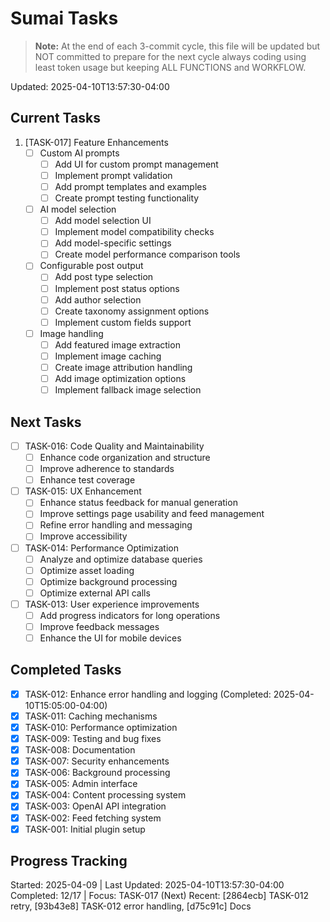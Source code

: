 # Sumai Tasks

> **Note:** At the end of each 3-commit cycle, this file will be updated but NOT committed to prepare for the next cycle always coding using least token usage but keeping ALL FUNCTIONS and WORKFLOW.

Updated: 2025-04-10T13:57:30-04:00

## Current Tasks
1. [TASK-017] Feature Enhancements
   - [ ] Custom AI prompts
     - [ ] Add UI for custom prompt management
     - [ ] Implement prompt validation
     - [ ] Add prompt templates and examples
     - [ ] Create prompt testing functionality
   - [ ] AI model selection
     - [ ] Add model selection UI
     - [ ] Implement model compatibility checks
     - [ ] Add model-specific settings
     - [ ] Create model performance comparison tools
   - [ ] Configurable post output
     - [ ] Add post type selection
     - [ ] Implement post status options
     - [ ] Add author selection
     - [ ] Create taxonomy assignment options
     - [ ] Implement custom fields support
   - [ ] Image handling
     - [ ] Add featured image extraction
     - [ ] Implement image caching
     - [ ] Create image attribution handling
     - [ ] Add image optimization options
     - [ ] Implement fallback image selection

## Next Tasks
- [ ] TASK-016: Code Quality and Maintainability
   - [ ] Enhance code organization and structure
   - [ ] Improve adherence to standards
   - [ ] Enhance test coverage
- [ ] TASK-015: UX Enhancement
   - [ ] Enhance status feedback for manual generation
   - [ ] Improve settings page usability and feed management
   - [ ] Refine error handling and messaging
   - [ ] Improve accessibility
- [ ] TASK-014: Performance Optimization
   - [ ] Analyze and optimize database queries
   - [ ] Optimize asset loading
   - [ ] Optimize background processing
   - [ ] Optimize external API calls
- [ ] TASK-013: User experience improvements
   - [ ] Add progress indicators for long operations
   - [ ] Improve feedback messages
   - [ ] Enhance the UI for mobile devices

## Completed Tasks
- [x] TASK-012: Enhance error handling and logging (Completed: 2025-04-10T15:05:00-04:00)
- [x] TASK-011: Caching mechanisms
- [x] TASK-010: Performance optimization
- [x] TASK-009: Testing and bug fixes
- [x] TASK-008: Documentation
- [x] TASK-007: Security enhancements
- [x] TASK-006: Background processing
- [x] TASK-005: Admin interface
- [x] TASK-004: Content processing system
- [x] TASK-003: OpenAI API integration
- [x] TASK-002: Feed fetching system
- [x] TASK-001: Initial plugin setup

## Progress Tracking
Started: 2025-04-09 | Last Updated: 2025-04-10T13:57:30-04:00
Completed: 12/17 | Focus: TASK-017 (Next)
Recent: [2864ecb] TASK-012 retry, [93b43e8] TASK-012 error handling, [d75c91c] Docs